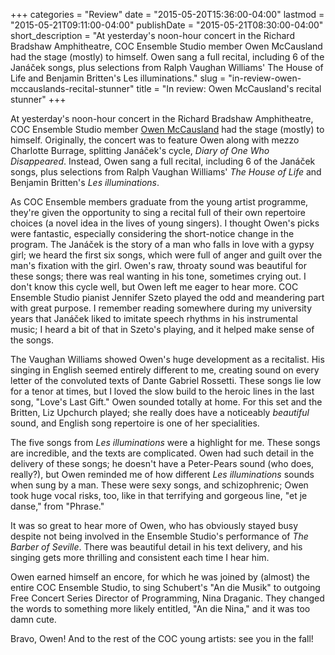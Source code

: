 +++
categories = "Review"
date = "2015-05-20T15:36:00-04:00"
lastmod = "2015-05-21T09:11:00-04:00"
publishDate = "2015-05-21T08:30:00-04:00"
short_description = "At yesterday's noon-hour concert in the Richard Bradshaw Amphitheatre, COC Ensemble Studio member Owen McCausland had the stage (mostly) to himself. Owen sang a full recital, including 6 of the Janáček songs, plus selections from Ralph Vaughan Williams' The House of Life and Benjamin Britten's Les illuminations."
slug = "in-review-owen-mccauslands-recital-stunner"
title = "In review: Owen McCausland&#039;s recital stunner"
+++

At yesterday's noon-hour concert in the Richard Bradshaw Amphitheatre, COC Ensemble Studio member [Owen McCausland](/scene/people/owen-mccausland/) had the stage (mostly) to himself. Originally, the concert was to feature Owen along with mezzo Charlotte Burrage, splitting Janáček's cycle, *Diary of One Who Disappeared*. Instead, Owen sang a full recital, including 6 of the Janáček songs, plus selections from Ralph Vaughan Williams' *The House of Life* and Benjamin Britten's *Les illuminations*. 

As COC Ensemble members graduate from the young artist programme, they're given the opportunity to sing a recital full of their own repertoire choices (a novel idea in the lives of young singers). I thought Owen's picks were fantastic, especially considering the short-notice change in the program. The Janáček is the story of a man who falls in love with a gypsy girl; we heard the first six songs, which were full of anger and guilt over the man's fixation with the girl. Owen's raw, throaty sound was beautiful for these songs; there was real wanting in his tone, sometimes crying out. I don't know this cycle well, but Owen left me eager to hear more. COC Ensemble Studio pianist Jennifer Szeto played the odd and meandering part with great purpose. I remember reading somewhere during my university years that Janáček liked to imitate speech rhythms in his instrumental music; I heard a bit of that in Szeto's playing, and it helped make sense of the songs.

The Vaughan Williams showed Owen's huge development as a recitalist. His singing in English seemed entirely different to me, creating sound on every letter of the convoluted texts of Dante Gabriel Rossetti. These songs lie low for a tenor at times, but I loved the slow build to the heroic lines in the last song, "Love's Last Gift." Owen sounded totally at home. For this set and the Britten, Liz Upchurch played; she really does have a noticeably *beautiful* sound, and English song repertoire is one of her specialities. 

The five songs from *Les illuminations* were a highlight for me. These songs are incredible, and the texts are complicated. Owen had such detail in the delivery of these songs; he doesn't have a Peter-Pears sound (who does, really?), but Owen reminded me of how different *Les illuminations* sounds when sung by a man. These were sexy songs, and schizophrenic; Owen took huge vocal risks, too, like in that terrifying and gorgeous line, "et je danse," from "Phrase." 

It was so great to hear more of Owen, who has obviously stayed busy despite not being involved in the Ensemble Studio's performance of *The Barber of Seville*. There was beautiful detail in his text delivery, and his singing gets more thrilling and consistent each time I hear him.

Owen earned himself an encore, for which he was joined by (almost) the entire COC Ensemble Studio, to sing Schubert's "An die Musik" to outgoing Free Concert Series Director of Programming, Nina Draganic. They changed the words to something more likely entitled, "An die Nina," and it was too damn cute.

Bravo, Owen! And to the rest of the COC young artists: see you in the fall!
